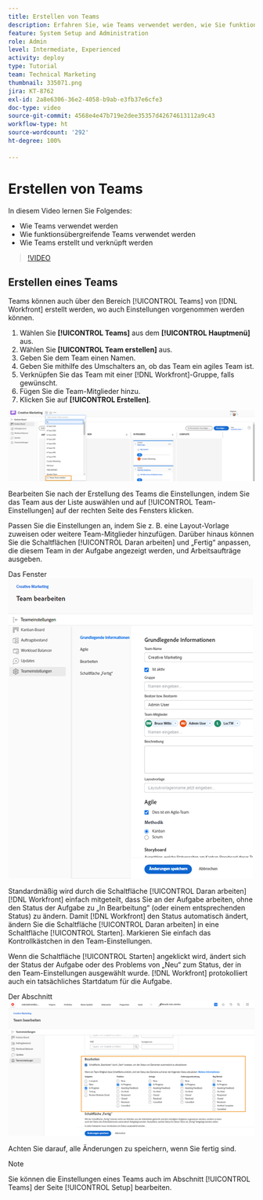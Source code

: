 ```yaml
---
title: Erstellen von Teams
description: Erfahren Sie, wie Teams verwendet werden, wie Sie funktionsübergreifende Teams verwenden und wie Sie Teams erstellen, um Benutzende zu organisieren und Berechtigungen zu erteilen.
feature: System Setup and Administration
role: Admin
level: Intermediate, Experienced
activity: deploy
type: Tutorial
team: Technical Marketing
thumbnail: 335071.png
jira: KT-8762
exl-id: 2a8e6306-36e2-4058-b9ab-e3fb37e6cfe3
doc-type: video
source-git-commit: 4568e4e47b719e2dee35357d42674613112a9c43
workflow-type: ht
source-wordcount: '292'
ht-degree: 100%

---
```


# Erstellen von Teams

In diesem Video lernen Sie Folgendes:

* Wie Teams verwendet werden
* Wie funktionsübergreifende Teams verwendet werden
* Wie Teams erstellt und verknüpft werden

>[!VIDEO](https://video.tv.adobe.com/v/3432876/?quality=12&learn=on&enablevpops&captions=ger)

## Erstellen eines Teams

Teams können auch über den Bereich [!UICONTROL Teams] von [!DNL Workfront] erstellt werden, wo auch Einstellungen vorgenommen werden können.

1. Wählen Sie **[!UICONTROL Teams]** aus dem **[!UICONTROL Hauptmenü]** aus.
1. Wählen Sie **[!UICONTROL Team erstellen]** aus.
1. Geben Sie dem Team einen Namen.
1. Geben Sie mithilfe des Umschalters an, ob das Team ein agiles Team ist.
1. Verknüpfen Sie das Team mit einer [!DNL Workfront]-Gruppe, falls gewünscht.
1. Fügen Sie die Team-Mitglieder hinzu.
1. Klicken Sie auf **[!UICONTROL Erstellen]**.

![Das Team-Menü auf der Seite [!UICONTROL Teams]](assets/admin-fund-create-team.png)

Bearbeiten Sie nach der Erstellung des Teams die Einstellungen, indem Sie das Team aus der Liste auswählen und auf [!UICONTROL Team-Einstellungen] auf der rechten Seite des Fensters klicken.

Passen Sie die Einstellungen an, indem Sie z. B. eine Layout-Vorlage zuweisen oder weitere Team-Mitglieder hinzufügen. Darüber hinaus können Sie die Schaltflächen [!UICONTROL Daran arbeiten] und „Fertig“ anpassen, die diesem Team in der Aufgabe angezeigt werden, und Arbeitsaufträge ausgeben.

Das Fenster ![[!UICONTROL Team bearbeiten]](assets/admin-fund-team-settings.png)

Standardmäßig wird durch die Schaltfläche [!UICONTROL Daran arbeiten] [!DNL Workfront] einfach mitgeteilt, dass Sie an der Aufgabe arbeiten, ohne den Status der Aufgabe zu „In Bearbeitung“ (oder einem entsprechenden Status) zu ändern. Damit [!DNL Workfront] den Status automatisch ändert, ändern Sie die Schaltfläche [!UICONTROL Daran arbeiten] in eine Schaltfläche [!UICONTROL Starten]. Markieren Sie einfach das Kontrollkästchen in den Team-Einstellungen.

Wenn die Schaltfläche [!UICONTROL Starten] angeklickt wird, ändert sich der Status der Aufgabe oder des Problems von „Neu“ zum Status, der in den Team-Einstellungen ausgewählt wurde. [!DNL Workfront] protokolliert auch ein tatsächliches Startdatum für die Aufgabe.

Der Abschnitt ![[!UICONTROL Daran arbeiten] im Fenster [!UICONTROL Team bearbeiten]](assets/admin-fund-start-button-team.png)

Achten Sie darauf, alle Änderungen zu speichern, wenn Sie fertig sind.


>[!NOTE]
>
>Sie können die Einstellungen eines Teams auch im Abschnitt [!UICONTROL Teams] der Seite [!UICONTROL Setup] bearbeiten.

<!--
learn more URLs
Create a team
Work On It and Done button overview
-->
